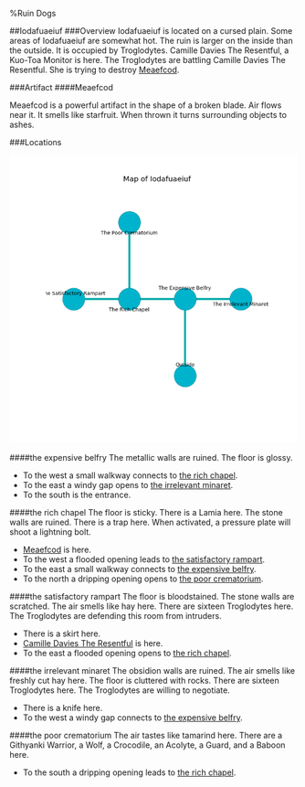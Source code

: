 %Ruin Dogs

##Iodafuaeiuf
###Overview
Iodafuaeiuf is located on a cursed plain. Some areas of Iodafuaeiuf are somewhat hot. The ruin is larger on the inside than the outside. It is occupied by Troglodytes. <a name="Camille-Davies-The-Resentful"></a>Camille Davies The Resentful, a Kuo-Toa Monitor is here. The Troglodytes are battling Camille Davies The Resentful. She  is trying to destroy [Meaefcod](#Meaefcod). 



###Artifact
####<a name="Meaefcod"></a>Meaefcod


Meaefcod is a powerful artifact in the shape of a broken blade. Air flows near it. It smells like starfruit. When thrown it turns surrounding objects to ashes. 





###Locations


![](../v2/images/Iodafuaeiuf.png)

####<a name="the-expensive-belfry"></a>the expensive belfry
The metallic walls are ruined. The floor is glossy. 



* To the west a small walkway connects to [the rich chapel](#the-rich-chapel).
* To the east a windy gap opens to [the irrelevant minaret](#the-irrelevant-minaret).
* To the south is the entrance.


####<a name="the-rich-chapel"></a>the rich chapel
The floor is sticky. There is a Lamia here. The stone walls are ruined. There is a trap here. When activated, a pressure plate will shoot a lightning bolt. 



* [Meaefcod](#Meaefcod) is here.
* To the west a flooded opening leads to [the satisfactory rampart](#the-satisfactory-rampart).
* To the east a small walkway connects to [the expensive belfry](#the-expensive-belfry).
* To the north a dripping opening opens to [the poor crematorium](#the-poor-crematorium).


####<a name="the-satisfactory-rampart"></a>the satisfactory rampart
The floor is bloodstained. The stone walls are scratched. The air smells like hay here. There are sixteen Troglodytes here. The Troglodytes are defending this room from intruders. 



* There is a skirt here.
* [Camille Davies The Resentful](#Camille-Davies-The-Resentful) is here.
* To the east a flooded opening opens to [the rich chapel](#the-rich-chapel).


####<a name="the-irrelevant-minaret"></a>the irrelevant minaret
The obsidion walls are ruined. The air smells like freshly cut hay here. The floor is cluttered with rocks. There are sixteen Troglodytes here. The Troglodytes are willing to negotiate. 



* There is a knife here.
* To the west a windy gap connects to [the expensive belfry](#the-expensive-belfry).


####<a name="the-poor-crematorium"></a>the poor crematorium
The air tastes like tamarind here. There are a Githyanki Warrior, a Wolf, a Crocodile, an Acolyte, a Guard, and a Baboon here. 



* To the south a dripping opening leads to [the rich chapel](#the-rich-chapel).


